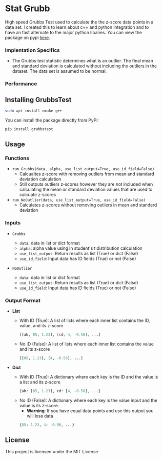 # Stat Grubb

High speed Grubbs Test used to calculate the the z-score data points in a data set. I created this to learn about c++ and python integration and to have an fast alternate to the major python libaries. You can view the package on pypi [here](https://pypi.org/project/grubbstest/). 

### Implentation Specifics   
- The Grubbs test statistic determines what is an outlier. The final mean and standard deviation is calculated without including the outliers in the dataset. The data set is assumed to be normal. 

### Performance 

## Installing GrubbsTest

```bash 
sudo apt install cmake g++
```

You can install the package directly from PyPI:
```bash
pip install grubbstest
```

## Usage
### Functions
- `run_Grubbs(data, alpha, use_list_output=True, use_id_field=False)`
  - Calcualtes z-score with removing outliers from mean and standard deviation calculation 
  - Still outputs outliers z-scores however they are not included when calculating the mean or standard deviation values that are used to calcuate z-scores
- `run_NoOutlier(data, use_list_output=True, use_id_field=False)`
  - Calculates z-scores without removing outliers in mean and standard deviation 

### Inputs

- `Grubbs` 
  - `data`: data in list or dict format 
  - `alpha`: alpha value using in student's t distribution calculation 
  - `use_list_output`: Return results as list (True) or dict (False)
  - `use_id_field`: Input data has ID fields (True) or not (False)

- `NoOutlier`
  - `data`: data in list or dict format 
  - `use_list_output`: Return results as list (True) or dict (False)
  - `use_id_field`: Input data has ID fields (True) or not (False)

### Output Format
- **List**  
  - With ID (True): A list of lists where each inner list contains the ID, value, and its z-score 
    ```python
    [[ab, 85, 1.23], [cd, 4, -0.56], ...]
    ```
  - No ID (False): A list of lists where each inner list contains the value and its z-score 
    ```python
    [[85, 1.23], [4, -0.56], ...]
    ```

- **Dict**  
  - With ID (True): A dictionary where each key is the ID and the value is a list and its z-score 
    ```python
    {ab: [85, 1.23], cd: [4, -0.56], ...}
    ```
  - No ID (False): A dictionary where each key is the value input and the value is its z-score.
    - **Warning**: If you have equal data points and use this output you will lose data
    ```python
    {85: 1.23, 4: -0.56, ...}
    ```

## License

This project is licensed under the MIT License
